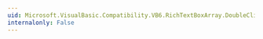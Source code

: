 ```yaml
---
uid: Microsoft.VisualBasic.Compatibility.VB6.RichTextBoxArray.DoubleClick
internalonly: False
---
```


